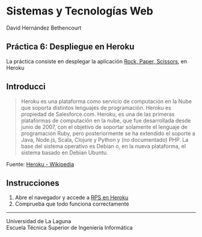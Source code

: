 Sistemas y Tecnologías Web
==========================
David Hernández Bethencourt

Práctica 6: Despliegue en Heroku
-----------------------------------------------------------------------------
La práctica consiste en desplegar la aplicación [Rock, Paper, Scissors](https://github.com/DavidHerBet/SYTW-pr5-Pruebas), en Heroku

Introducci
------------
> Heroku es una plataforma como servicio de computación en la Nube que soporta distintos lenguajes de programación.
Heroku es propiedad de Salesforce.com. Heroku, es una de las primeras plataformas de computación en la nube, que fue desarrollada desde junio de 2007, con el objetivo de soportar solamente el lenguaje de programación Ruby, pero posteriormente se ha extendido el soporte a Java, Node.js, Scala, Clojure y Python y (no documentado) PHP. La base del sistema operativo es Debian o, en la nueva plataforma, el sistema basado en Debian Ubuntu.

Fuente: [Heroku - Wikipedia](http://es.wikipedia.org/wiki/Heroku)

Instrucciones
-------------
1. Abre el navegador y accede a [RPS en Heroku](http://david-herbet-rps.herokuapp.com/)
2. Comprueba que todo funciona correctamente


---
Universidad de La Laguna  
Escuela Técnica Superior de Ingeniería Informática

